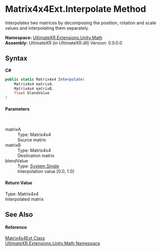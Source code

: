 # Matrix4x4Ext.Interpolate Method 
 

Interpolates two matrices by decomposing the position, rotation and scale values and interpolating them separately.

**Namespace:**&nbsp;<a href="N_UltimateXR_Extensions_Unity_Math">UltimateXR.Extensions.Unity.Math</a><br />**Assembly:**&nbsp;UltimateXR (in UltimateXR.dll) Version: 0.0.0.0

## Syntax

**C#**<br />
``` C#
public static Matrix4x4 Interpolate(
	Matrix4x4 matrixA,
	Matrix4x4 matrixB,
	float blendValue
)
```


#### Parameters
&nbsp;<dl><dt>matrixA</dt><dd>Type: Matrix4x4<br />Source matrix</dd><dt>matrixB</dt><dd>Type: Matrix4x4<br />Destination matrix</dd><dt>blendValue</dt><dd>Type: <a href="https://docs.microsoft.com/dotnet/api/system.single" target="_blank" rel="noopener noreferrer">System.Single</a><br />Interpolation value [0.0, 1.0]</dd></dl>

#### Return Value
Type: Matrix4x4<br />Interpolated matrix

## See Also


#### Reference
<a href="T_UltimateXR_Extensions_Unity_Math_Matrix4x4Ext">Matrix4x4Ext Class</a><br /><a href="N_UltimateXR_Extensions_Unity_Math">UltimateXR.Extensions.Unity.Math Namespace</a><br />